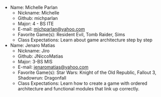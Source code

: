 * Name: Michelle Parlan
  * Nickname: Michelle
  * Github: michparlan
  * Major: 4 - BS ITE
  * E-mail: michparlan@yahoo.com
  * Favorite Game(s): Resident Evil, Tomb Raider, Sims
  * Class Expectations: Learn about game architecture step by step
* Name: Jenaro Matias
  * Nickname: Jiro
  * Github: JNiccoMatias
  * Major: 3-BS MIS
  * E-mail: jenaromatias@yahoo.com
  * Favorite Game(s): Star Wars: Knight of the Old Republic,  Fallout 3, Shadowrun: Dragonfall
  * Class Expectations: Learn how to create a game with ordered architecture and functional modules that link up correctly.
